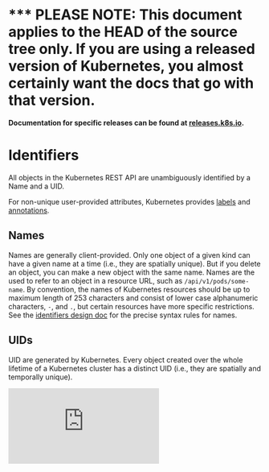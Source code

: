 <!-- BEGIN MUNGE: UNVERSIONED_WARNING -->

<!-- BEGIN STRIP_FOR_RELEASE -->

<h1>*** PLEASE NOTE: This document applies to the HEAD of the source
tree only. If you are using a released version of Kubernetes, you almost
certainly want the docs that go with that version.</h1>

<strong>Documentation for specific releases can be found at
[releases.k8s.io](http://releases.k8s.io).</strong>

<!-- END STRIP_FOR_RELEASE -->

<!-- END MUNGE: UNVERSIONED_WARNING -->
# Identifiers
All objects in the Kubernetes REST API are unambiguously identified by a Name and a UID.

For non-unique user-provided attributes, Kubernetes provides [labels](labels.md) and [annotations](annotations.md).

## Names
Names are generally client-provided.  Only one object of a given kind can have a given name at a time (i.e., they are spatially unique).  But if you delete an object, you can make a new object with the same name.  Names are the used to refer to an object in a resource URL, such as `/api/v1/pods/some-name`.   By convention, the names of Kubernetes resources should be up to maximum length of 253 characters and consist of lower case alphanumeric characters, `-`, and `.`, but certain resources have more specific restrictions.  See the [identifiers design doc](design/identifiers.md) for the precise syntax rules for names.

## UIDs
UID are generated by Kubernetes.  Every object created over the whole lifetime of a Kubernetes cluster has a distinct UID (i.e., they are spatially and temporally unique).


[![Analytics](https://kubernetes-site.appspot.com/UA-36037335-10/GitHub/docs/identifiers.md?pixel)]()
